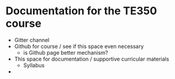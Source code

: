 # Documentation for the TE350 course

* Gitter channel
* Github for course / see if this space even necessary
  * is Github page better mechanism?
* This space for documentation / supportive curricular materials
  * Syllabus
* 
